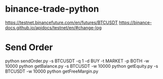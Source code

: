 # binance-trade-python
https://testnet.binancefuture.com/en/futures/BTCUSDT
https://binance-docs.github.io/apidocs/testnet/en/#change-log

# Send Order
python sendOrder.py -s BTCUSDT -q 1 -d BUY -t MARKET -p BOTH -w 10000
python getBalance.py  -s BTCUSDT -w 10000
python getEquity.py -s BTCUSDT -w 10000
python getFreeMargin.py